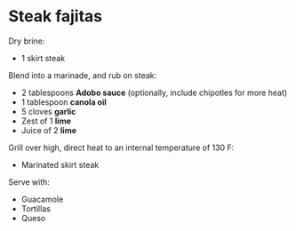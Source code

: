 # Steak fajitas

Dry brine:

- 1 skirt steak

Blend into a marinade, and rub on steak:

* 2 tablespoons **Adobo sauce** (optionally, include chipotles for more heat)
* 1 tablespoon **canola oil**
* 5 cloves **garlic**
* Zest of 1 **lime**
* Juice of 2 **lime**

Grill over high, direct heat to an internal temperature of 130 F:

* Marinated skirt steak

Serve with:

* Guacamole
* Tortillas
* Queso
